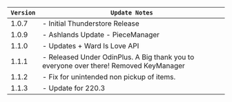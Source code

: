 | `Version` | `Update Notes`    |
|-----------|-------------------|
| 1.0.7     | - Initial Thunderstore Release |
| 1.0.9     | - Ashlands Update - PieceManager |
| 1.1.0     | - Updates + Ward Is Love API|
| 1.1.1     | - Released Under OdinPlus. A Big thank you to everyone over there! Removed KeyManager |
| 1.1.2     | - Fix for unintended non pickup of items.  
| 1.1.3     | - Update for 220.3